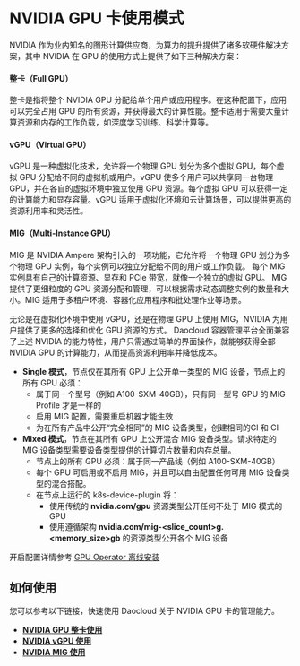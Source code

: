# NVIDIA GPU 卡使用模式

NVIDIA 作为业内知名的图形计算供应商，为算力的提升提供了诸多软硬件解决方案，其中 NVIDIA 在 GPU 的使用方式上提供了如下三种解决方案：

#### 整卡（Full GPU）

整卡是指将整个 NVIDIA GPU 分配给单个用户或应用程序。在这种配置下，应用可以完全占用 GPU 的所有资源，并获得最大的计算性能。整卡适用于需要大量计算资源和内存的工作负载，如深度学习训练、科学计算等。

#### vGPU（Virtual GPU）

vGPU 是一种虚拟化技术，允许将一个物理 GPU 划分为多个虚拟 GPU，每个虚拟 GPU 分配给不同的虚拟机或用户。vGPU 使多个用户可以共享同一台物理 GPU，并在各自的虚拟环境中独立使用 GPU 资源。每个虚拟 GPU 可以获得一定的计算能力和显存容量。vGPU 适用于虚拟化环境和云计算场景，可以提供更高的资源利用率和灵活性。

#### MIG（Multi-Instance GPU）

MIG 是 NVIDIA Ampere 架构引入的一项功能，它允许将一个物理 GPU 划分为多个物理 GPU 实例，每个实例可以独立分配给不同的用户或工作负载。
每个 MIG 实例具有自己的计算资源、显存和 PCIe 带宽，就像一个独立的虚拟 GPU。
MIG 提供了更细粒度的 GPU 资源分配和管理，可以根据需求动态调整实例的数量和大小。MIG 适用于多租户环境、容器化应用程序和批处理作业等场景。

无论是在虚拟化环境中使用 vGPU，还是在物理 GPU 上使用 MIG，NVIDIA 为用户提供了更多的选择和优化 GPU 资源的方式。
Daocloud 容器管理平台全面兼容了上述 NVIDIA 的能力特性，用户只需通过简单的界面操作，就能够获得全部 NVIDIA GPU 的计算能力，从而提高资源利用率并降低成本。

- **Single 模式**，节点仅在其所有 GPU 上公开单一类型的 MIG 设备，节点上的所有 GPU 必须：
    - 属于同一个型号（例如 A100-SXM-40GB），只有同一型号 GPU 的 MIG Profile 才是一样的
    - 启用 MIG 配置，需要重启机器才能生效
    - 为在所有产品中公开“完全相同”的 MIG 设备类型，创建相同的GI 和 CI
- **Mixed 模式**，节点在其所有 GPU 上公开混合 MIG 设备类型。请求特定的 MIG 设备类型需要设备类型提供的计算切片数量和内存总量。
    - 节点上的所有 GPU 必须：属于同一产品线（例如 A100-SXM-40GB）
    - 每个 GPU 可启用或不启用 MIG，并且可以自由配置任何可用 MIG 设备类型的混合搭配。
    - 在节点上运行的 k8s-device-plugin 将：
        - 使用传统的 __nvidia.com/gpu__ 资源类型公开任何不处于 MIG 模式的 GPU
        - 使用遵循架构 __nvidia.com/mig-<slice_count>g.<memory_size>gb__ 的资源类型公开各个 MIG 设备

开启配置详情参考 [GPU Operator 离线安装](install_nvidia_driver_of_operator.md)

## 如何使用

您可以参考以下链接，快速使用 Daocloud 关于 NVIDIA GPU 卡的管理能力。

- **[NVIDIA GPU 整卡使用](full_gpu_userguide.md)**
- **[NVIDIA vGPU 使用](vgpu/vgpu_user.md)**
- **[NVIDIA MIG 使用](mig/mig_usage.md)**
